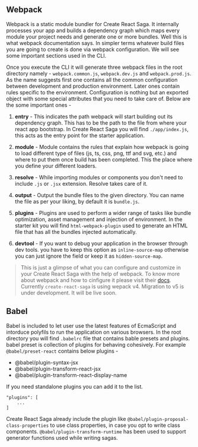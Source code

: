 ## Webpack

Webpack is a static module bundler for Create React Saga. It internally processes your app and builds a dependency graph which maps every module your project needs and generate one or more bundles. Well this is what webpack documentation says. In simpler terms whatever build files you are going to create is done via webpack configuration. We will see some important sections used in the CLI.

Once you execute the CLI it will generate three webpack files in the root directory namely - `webpack.common.js`, `webpack.dev.js` and `webpack.prod.js`. As the name suggests first one contains all the common configuration between development and production environment. Later ones contain rules specific to the environment. Configuration is nothing but an exported object with some special attributes that you need to take care of. Below are the some important ones -

1. **entry** -
This indicates the path webpack will start building out its dependency graph. This has to be the path to the file from where your react app bootstrap. In Create React Saga you will find `./app/index.js`, this acts as the entry point for the starter application.

2. **module** -
Module contains the rules that explain how webpack is going to load different type of files (js, ts, css, png, ttf and svg, etc.) and where to put them once build has been completed. This the place where you define your different loaders.

3. **resolve** -
While importing modules or components you don't need to include `.js` or `.jsx` extension. Resolve takes care of it.

4. **output** -
Output the bundle files to the given directory. You can name the file as per your liking, by default it is `bundle.js`.

5. **plugins** -
Plugins are used to perform a wider range of tasks like bundle optimization, asset management and injection of environment. In the starter kit you will find `html-webpack-plugin` used to generate an HTML file that has all the bundles injected automatically.

6. **devtool** - 
If you want to debug your application in the browser through dev tools. you have to keep this option as `inline-source-map` otherwise you can just ignore the field or keep it as `hidden-source-map`.

> This is just a glimpse of what you can configure and customize in your Create React Saga with the help of webpack. To know more about webpack and how to cinfigure it please visit their <a href="https://v4.webpack.js.org/concepts/" target="_blank">docs</a>. Currently `create-react-saga` is using wepack v4. Migration to v5 is under development. It will be live soon.

## Babel
Babel is included to let user use the latest features of EcmaScript and intorduce polyfils to run the application on various browsers. In the root directory you will find `.babelrc` file that contains bable presets and plugins. babel preset is collection of plugins for behaving cohesively. For example `@babel/preset-react` contains below plugins -
- @babel/plugin-syntax-jsx
- @babel/plugin-transform-react-jsx
- @babel/plugin-transform-react-display-name

If you need standalone plugins you can add it to the list.

```
"plugins": [
    ...
]
```
Create React Saga already include the plugin like `@babel/plugin-proposal-class-properties` to use class properties, in case you opt to write class components. `@babel/plugin-transform-runtime` has been used to support generator functions used while writing sagas.